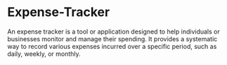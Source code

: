 # Expense-Tracker
An expense tracker is a tool or application designed to help individuals or businesses monitor and manage their spending. It provides a systematic way to record various expenses incurred over a specific period, such as daily, weekly, or monthly. 
